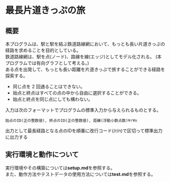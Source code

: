 # 最長片道きっぷの旅
## 概要
本プログラムは、駅と駅を結ぶ鉄道路線網において、もっとも長い片道きっぷの経路を求めることを目的としている。  
鉄道路線網は、駅を点(ノード)、路線を線(エッジ)としてモデル化される。 
(本プログラムでは有向グラフとして考える。)  
ある点を出発して、もっとも長い距離を片道きっぷで旅することができる経路を探索する。
- 同じ点を 2 回通ることはできない。
- 始点と終点はすべての点の中から自由に選択することができる。
- 始点と終点を同じ点にしても構わない。

入力は次のフォーマットでプログラムの標準入力から与えられるものとする。
```
始点のID(正の整数値), 終点のID(正の整数値), 距離(浮動小数点数)¥r¥n
```

出力として最長経路となる点のIDを順番に改行コード(/r/n)で区切って標準出力に出力する

## 実行環境と動作について
実行環境やその構築については**setup.md**を参照する。  
また、動作方法やテストデータの使用方法については**test.md**を参照する。